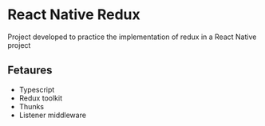 # React Native Redux

Project developed to practice the implementation of redux in a React Native project

## Fetaures

- Typescript
- Redux toolkit
- Thunks
- Listener middleware
